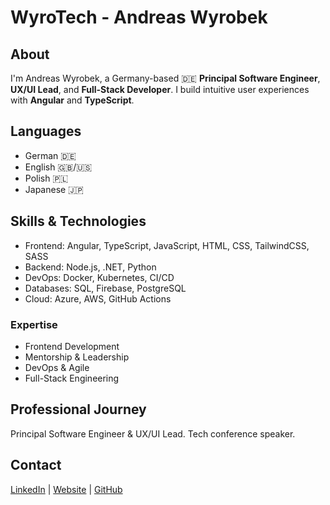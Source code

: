 # WyroTech - Andreas Wyrobek

## About
I'm Andreas Wyrobek, a Germany-based 🇩🇪 **Principal Software Engineer**, **UX/UI Lead**, and **Full-Stack Developer**. I build intuitive user experiences with **Angular** and **TypeScript**.

## Languages
- German 🇩🇪
- English 🇬🇧/🇺🇸
- Polish 🇵🇱
- Japanese 🇯🇵

## Skills & Technologies
- Frontend: Angular, TypeScript, JavaScript, HTML, CSS, TailwindCSS, SASS
- Backend: Node.js, .NET, Python
- DevOps: Docker, Kubernetes, CI/CD
- Databases: SQL, Firebase, PostgreSQL
- Cloud: Azure, AWS, GitHub Actions

### Expertise
- Frontend Development
- Mentorship & Leadership
- DevOps & Agile
- Full-Stack Engineering

## Professional Journey
Principal Software Engineer & UX/UI Lead. Tech conference speaker.

## Contact
[LinkedIn](https://www.linkedin.com/feed/) | [Website](https://wyro.tech) | [GitHub](https://github.com/WyroTech) 

